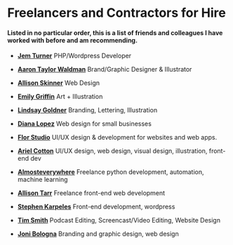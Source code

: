 # Freelancers and Contractors for Hire

#### Listed in no particular order, this is a list of friends and colleagues I have worked with before and am recommending.

* **[Jem Turner](https://jemturner.co.uk/)** PHP/Wordpress Developer

* **[Aaron Taylor Waldman](http://taylorwaldman.com/)** Brand/Graphic Designer & Illustrator

* **[Allison Skinner](http://allisondskinner.com/)** Web Design 

* **[Emily Griffin](https://www.daybrighten.com/)** Art + Illustration

* **[Lindsay Goldner](https://nofontsgiven.co/)** Branding, Lettering, Illustration

* **[Diana Lopez](https://diana.nu/)** Web design for small businesses

* **[Flor Studio](https://flor.studio/)** UI/UX design & development for websites and web apps.

* **[Ariel Cotton](http://www.argoncobalt.com/projects/)** UI/UX design, web design, visual design, illustration, front-end dev

* **[Almosteverywhere](http://almosteverywhere.github.io/)** Freelance python development, automation, machine learning

* **[Allison Tarr](https://allisontarr.com/)** Freelance front-end web development

* **[Stephen Karpeles](http://stephenkarpeles.com/)** Front-end development, wordpress

* **[Tim Smith](https://ttimsmith.com/)** Podcast Editing, Screencast/Video Editing, Website Design

* **[Joni Bologna](https://jonibologna.com/)** Branding and graphic design, web design 
